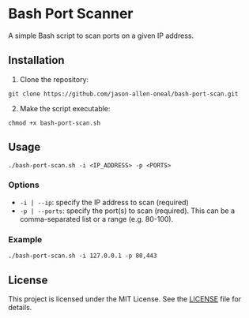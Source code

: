 # Bash Port Scanner

A simple Bash script to scan ports on a given IP address.

## Installation

1. Clone the repository:

```
git clone https://github.com/jason-allen-oneal/bash-port-scan.git
```

2. Make the script executable:

```
chmod +x bash-port-scan.sh
```

## Usage

```
./bash-port-scan.sh -i <IP_ADDRESS> -p <PORTS>
```

### Options

- `-i | --ip`: specify the IP address to scan (required)
- `-p | --ports`: specify the port(s) to scan (required). This can be a comma-separated list or a range (e.g. 80-100).

### Example

```
./bash-port-scan.sh -i 127.0.0.1 -p 80,443
```

## License

This project is licensed under the MIT License. See the [LICENSE](LICENSE) file for details.